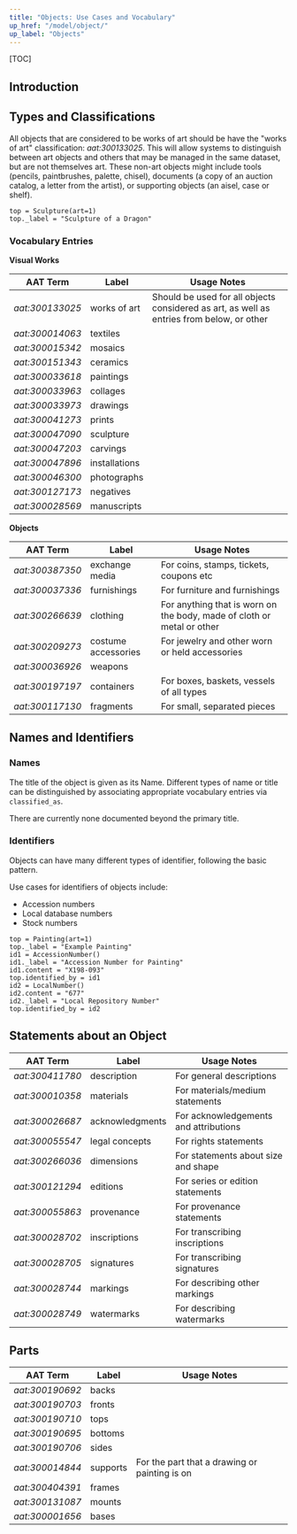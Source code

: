 ```yaml
---
title: "Objects: Use Cases and Vocabulary"
up_href: "/model/object/"
up_label: "Objects"
---
```


[TOC]

## Introduction


## Types and Classifications

All objects that are considered to be works of art should be have the "works of art" classification: _aat:300133025_.  This will allow systems to distinguish between art objects and others that may be managed in the same dataset, but are not themselves art.  These non-art objects might include tools (pencils, paintbrushes, palette, chisel), documents (a copy of an auction catalog, a letter from the artist), or supporting objects (an aisel, case or shelf).


```crom
top = Sculpture(art=1)
top._label = "Sculpture of a Dragon"
```


### Vocabulary Entries

__Visual Works__

| AAT Term       | Label                | Usage Notes                   |
| -------------- | -------------------- | ----------------------------- |
 _aat:300133025_ | works of art         | Should be used for all objects considered as art, as well as entries from below, or other
 _aat:300014063_ | textiles             |
 _aat:300015342_ | mosaics              |
 _aat:300151343_ | ceramics             | 
 _aat:300033618_ | paintings            |  
 _aat:300033963_ | collages             |
 _aat:300033973_ | drawings             |
 _aat:300041273_ | prints               |
 _aat:300047090_ | sculpture            | 
 _aat:300047203_ | carvings             |
 _aat:300047896_ | installations        |
 _aat:300046300_ | photographs          |
 _aat:300127173_ | negatives            | 
 _aat:300028569_ | manuscripts          | 


__Objects__

| AAT Term       | Label                | Usage Notes                   |
| -------------- | -------------------- | ----------------------------- |
 _aat:300387350_ | exchange media       | For coins, stamps, tickets, coupons etc
 _aat:300037336_ | furnishings          | For furniture and furnishings
 _aat:300266639_ | clothing             | For anything that is worn on the body, made of cloth or metal or other
 _aat:300209273_ | costume accessories  | For jewelry and other worn or held accessories
 _aat:300036926_ | weapons              | 
 _aat:300197197_ | containers           | For boxes, baskets, vessels of all types
 _aat:300117130_ | fragments            | For small, separated pieces


## Names and Identifiers

### Names

The title of the object is given as its Name. Different types of name or title can be distinguished by associating appropriate vocabulary entries via `classified_as`.

There are currently none documented beyond the primary title.

### Identifiers

Objects can have many different types of identifier, following the basic pattern.

Use cases for identifiers of objects include:

* Accession numbers
* Local database numbers
* Stock numbers
 
```crom
top = Painting(art=1)
top._label = "Example Painting"
id1 = AccessionNumber()
id1._label = "Accession Number for Painting"
id1.content = "X198-093"
top.identified_by = id1
id2 = LocalNumber()
id2.content = "677"
id2._label = "Local Repository Number"
top.identified_by = id2
```

## Statements about an Object



| AAT Term       | Label                | Usage Notes                   |
| -------------- | -------------------- | ----------------------------- |
 _aat:300411780_ | description          | For general descriptions
 _aat:300010358_ | materials            | For materials/medium statements
 _aat:300026687_ | acknowledgments      | For acknowledgements and attributions
 _aat:300055547_ | legal concepts       | For rights statements
 _aat:300266036_ | dimensions           | For statements about size and shape
 _aat:300121294_ | editions             | For series or edition statements
 _aat:300055863_ | provenance           | For provenance statements
 _aat:300028702_ | inscriptions         | For transcribing inscriptions
 _aat:300028705_ | signatures           | For transcribing signatures
 _aat:300028744_ | markings             | For describing other markings
 _aat:300028749_ | watermarks           | For describing watermarks


## Parts



| AAT Term       | Label                | Usage Notes                   |
| -------------- | -------------------- | ----------------------------- |
 _aat:300190692_ | backs                |
 _aat:300190703_ | fronts               |
 _aat:300190710_ | tops                 |
 _aat:300190695_ | bottoms              |
 _aat:300190706_ | sides                |
 _aat:300014844_ | supports             | For the part that a drawing or painting is on
 _aat:300404391_ | frames               | 
 _aat:300131087_ | mounts               |
 _aat:300001656_ | bases                |

